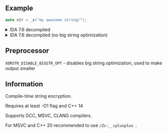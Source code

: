 ## Example
```cpp
auto str = _x("my awesome string!");
```
  
<details>
    <summary>IDA 7.6 decompiled</summary>
  
    ```cpp
    v3 = v8;
    qmemcpy(v8, "=)p1'5#?=5p#$\"9>7qP", sizeof(v8));
    v4 = 5;
    do
    {
      *v3++ ^= 0x50505050u;
      --v4;
    }
    while ( v4 );
    v5 = &v9;
    v6 = 20;
    do
    {
      *v5++ ^= 0x50u;
      ++v6;
    }
    while ( v6 < 0x13 );
    ```
  
</details>
  
<details>
  <summary>IDA 7.6 decompiled (no big string optimization)</summary>
  
  ```cpp
  v3 = &v6;
  v6 = _xmm;
  v7 = 12663;
  v4 = 0;
  v8 = 16;
  do
  {
    *(_BYTE *)v3 ^= 0x10u;
    v3 = (__int128 *)((char *)v3 + 1);
    ++v4;
  }
  while ( v4 < 0x13 );
  ```
</details>

## Preprocessor
`XORSTR_DISABLE_BIGSTR_OPT` - disables big string optimization, used to make output smaller

## Information
Compile-time string encryption.

Requires at least -O1 flag and C++ 14

Supports GCC, MSVC, CLANG compilers.

For MSVC and C++ 20 recommended to use ```/Zc:__cplusplus ```.

